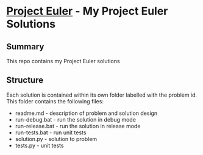 [Project Euler](http://projecteuler.net/) - My Project Euler Solutions
=

Summary
-
This repo contains my Project Euler solutions

Structure
-
Each solution is contained within its own folder labelled with the problem id. This folder contains the following files:
- readme.md - description of problem and solution design
- run-debug.bat - run the solution in debug mode
- run-release.bat - run the solution in release mode
- run-tests.bat - run unit tests
- solution.py - solution to problem
- tests.py - unit tests